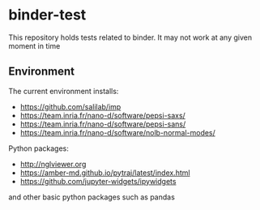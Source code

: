 # binder-test

This repository holds tests related to binder. It may not work at any given moment in time

## Environment

The current environment installs:
- https://github.com/salilab/imp 
- https://team.inria.fr/nano-d/software/pepsi-saxs/
- https://team.inria.fr/nano-d/software/pepsi-sans/
- https://team.inria.fr/nano-d/software/nolb-normal-modes/

Python packages:
- http://nglviewer.org
- https://amber-md.github.io/pytraj/latest/index.html
- https://github.com/jupyter-widgets/ipywidgets

and other basic python packages such as pandas
